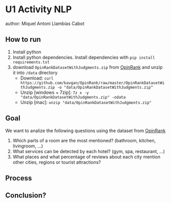 # U1 Activity NLP

author: Miquel Antoni Llambías Cabot

## How to run

1. Install python
2. Install python dependencies. Install dependencies with `pip install requirements.txt`
3. download `OpinRankDatasetWithJudgments.zip` from [OpinRank](https://github.com/kavgan/OpinRank/tree/master) and unzip it into `/data` directory
    - Download: `curl https://github.com/kavgan/OpinRank/raw/master/OpinRankDatasetWithJudgments.zip -o "data/OpinRankDatasetWithJudgments.zip"`
    - Unzip [windows + 7zip]: `7z x -y "data/OpinRankDatasetWithJudgments.zip" -odata`
    - Unzip [mac]: `unzip "data/OpinRankDatasetWithJudgments.zip"`

## Goal

We want to analize the following questions using the dataset from [OpinRank](https://github.com/kavgan/OpinRank/tree/master)

1. Which parts of a room are the most mentioned? (bathroom, kitchen, livingroom, ...)
2. What services can be detected by each hotel? (gym, spa, restaurant, ...)
3. What places and what percentage of reviews about each city mention other cities, regions or tourist attractions?

## Process

## Conclusion?
